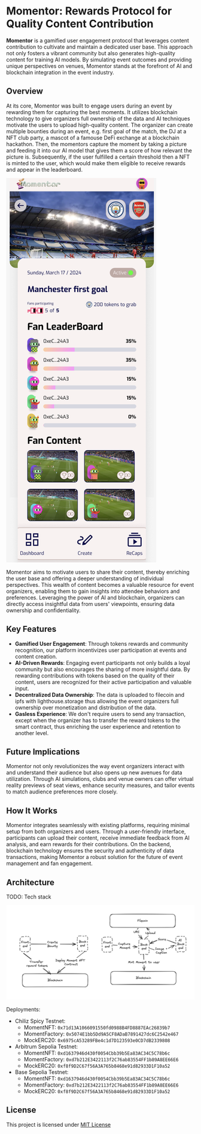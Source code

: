 # Momentor: Rewards Protocol for Quality Content Contribution

**Momentor** is a gamified user engagement protocol that leverages content contribution to cultivate and maintain a dedicated user base. This approach not only fosters a vibrant community but also generates high-quality content for training AI models. By simulating event outcomes and providing unique perspectives on venues, Momentor stands at the forefront of AI and blockchain integration in the event industry.

## Overview

At its core, Momentor was built to engage users during an event by rewarding them for capturing the best moments. It utilizes blockchain technology to give organizers full ownership of the data and AI techniques motivate the users to upload high-quality content. The organizer can create multiple bounties during an event, e.g. first goal of the match, the DJ at a NFT club party, a mascot of a famouse DeFi exchange at a blockchain hackathon. Then, the momentors capture the moment by taking a picture and feeding it into our AI model that gives them a score of how relevant the picture is. Subsequently, if the user fulfilled a certain threshold then a NFT is minted to the user, which would make them eligible to receive rewards and appear in the leaderboard.

![alt text](./leaderboard.png)

Momentor aims to motivate users to share their content, thereby enriching the user base and offering a deeper understanding of individual perspectives. This wealth of content becomes a valuable resource for event organizers, enabling them to gain insights into attendee behaviors and preferences. Leveraging the power of AI and blockchain, organizers can directly access insightful data from users' viewpoints, ensuring data ownership and confidentiality.

## Key Features

- **Gamified User Engagement**: Through tokens rewards and community recognition, our platform incentivizes user participation at events and content creation.
- **AI-Driven Rewards**: Engaging event participants not only builds a loyal community but also encourages the sharing of more insightful data. By rewarding contributions with tokens based on the quality of their content, users are recognized for their active participation and valuable input.
- **Decentralized Data Ownership**: The data is uploaded to filecoin and ipfs with lighthouse.storage thus allowing the event organizers full ownership over monetization and distribution of the data.
- **Gasless Experience**: We don't require users to send any transaction, except when the organizer has to transfer the reward tokens to the smart contract, thus enriching the user experience and retention to another level.

## Future Implications

Momentor not only revolutionizes the way event organizers interact with and understand their audience but also opens up new avenues for data utilization. Through AI simulations, clubs and venue owners can offer virtual reality previews of seat views, enhance security measures, and tailor events to match audience preferences more closely.

## How It Works

Momentor integrates seamlessly with existing platforms, requiring minimal setup from both organizers and users. Through a user-friendly interface, participants can upload their content, receive immediate feedback from AI analysis, and earn rewards for their contributions. On the backend, blockchain technology ensures the security and authenticity of data transactions, making Momentor a robust solution for the future of event management and fan engagement.

## Architecture

TODO: Tech stack

![alt text](./architecture.jpg)

Deployments:

- Chiliz Spicy Testnet:
  - MomentNFT: `0x71d13A1066091550fd0988B4FD8887EAc26839b7`
  - MomentFactory: `0x5074E1bb5Dd9A5CF8ADaB7891427dc6C2542e467`
  - MockERC20: `0x6975cA53289FBe4c1d7D123593e0CD7dB2339808`
- Arbitrum Sepolia Testnet:
  - MomentNFT: `0xd1637946d430f0054Cbb39b5Ea83AC34C5C78b6c`
  - MomentFactory: `0xd7b212E3422113f2C76ab83554FF1b89A8EE66E6`
  - MockERC20: `0xf8f9D2C67f56A3A765b8468e91d82933D1F10a52`
- Base Sepolia Testnet:
  - MomentNFT: `0xd1637946d430f0054Cbb39b5Ea83AC34C5C78b6c`
  - MomentFactory: `0xd7b212E3422113f2C76ab83554FF1b89A8EE66E6`
  - MockERC20: `0xf8f9D2C67f56A3A765b8468e91d82933D1F10a52`

## License

This project is licensed under [MIT License](./LICENSE)
